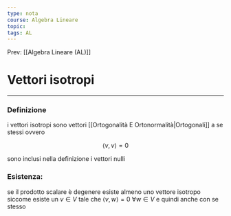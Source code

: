 ```yaml
---
type: nota
course: Algebra Lineare
topic: 
tags: AL
---
```


Prev: [[Algebra Lineare (AL)]]

# Vettori isotropi
---

### Definizione
i vettori isotropi sono vettori [[Ortogonalità E Ortonormalità|Ortogonali]] a se stessi ovvero

$$
\langle v,v \rangle = 0
$$

sono inclusi nella definizione i vettori nulli

### Esistenza:

se il prodotto scalare è degenere esiste almeno uno vettore isotropo siccome esiste un $v \in V$ tale che $\langle v,w \rangle = 0\ \forall w \in V$  e quindi anche con se stesso



